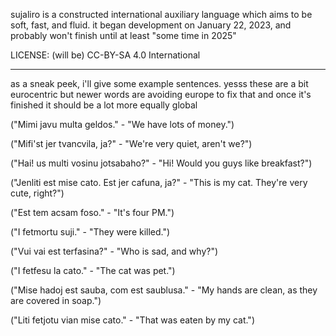 sujaliro is a constructed international auxiliary language which aims to be soft, fast, and fluid.
it began development on January 22, 2023, and probably won't finish until at least "some time in 2025"

LICENSE:
(will be) CC-BY-SA 4.0 International

____

as a sneak peek, i'll give some example sentences. yesss these are a bit eurocentric but newer words are avoiding europe to fix that and once it's finished it should be a lot more equally global

("Mimi javu multa geldos." - "We have lots of money.")

("Mifi'st jer tvancvila, ja?" - "We're very quiet, aren't we?")

("Hai! us multi vosinu jotsabaho?" - "Hi! Would you guys like breakfast?")

("Jenliti est mise cato. Est jer cafuna, ja?" - "This is my cat. They're very cute, right?")

("Est tem acsam foso." - "It's four PM.")

("I fetmortu suji." - "They were killed.")

("Vui vai est terfasina?" - "Who is sad, and why?")

("I fetfesu la cato." - "The cat was pet.")

("Mise hadoj est sauba, com est saublusa." - "My hands are clean, as they are covered in soap.")

("Liti fetjotu vian mise cato." - "That was eaten by my cat.")
